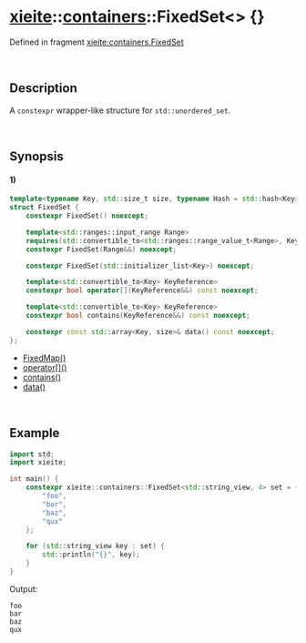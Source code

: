 # [xieite](../../xieite.md)\:\:[containers](../../containers.md)\:\:FixedSet\<\> \{\}
Defined in fragment [xieite:containers.FixedSet](../../../src/containers/fixed_set.cpp)

&nbsp;

## Description
A `constexpr` wrapper-like structure for `std::unordered_set`.

&nbsp;

## Synopsis
#### 1)
```cpp
template<typename Key, std::size_t size, typename Hash = std::hash<Key>, typename KeyComparator = std::equal_to<Key>, typename Allocator = std::allocator<Key>>
struct FixedSet {
    constexpr FixedSet() noexcept;

    template<std::ranges::input_range Range>
    requires(std::convertible_to<std::ranges::range_value_t<Range>, Key>)
    constexpr FixedSet(Range&&) noexcept;

    constexpr FixedSet(std::initializer_list<Key>) noexcept;

    template<std::convertible_to<Key> KeyReference>
    constexpr bool operator[](KeyReference&&) const noexcept;

    template<std::convertible_to<Key> KeyReference>
    constexpr bool contains(KeyReference&&) const noexcept;

    constexpr const std::array<Key, size>& data() const noexcept;
};
```
- [FixedMap\(\)](./structures/fixed_set/1/operators/constructor.md)
- [operator\[\]\(\)](./structures/fixed_set/1/operators/array_subscript.md)
- [contains\(\)](./structures/fixed_set/1/contains.md)
- [data\(\)](./structures/fixed_set/1/data.md)

&nbsp;

## Example
```cpp
import std;
import xieite;

int main() {
    constexpr xieite::containers::FixedSet<std::string_view, 4> set = {
        "foo",
        "bar",
        "baz",
        "qux"
    };

    for (std::string_view key : set) {
        std::println("{}", key);
    }
}
```
Output:
```
foo
bar
baz
qux
```

